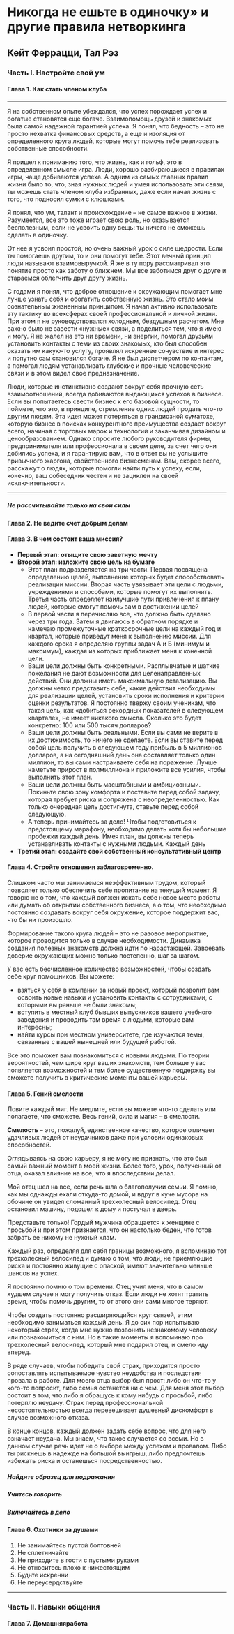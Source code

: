 # Никогда не ешьте в одиночку» и другие правила нетворкинга
## Кейт Феррацци, Тал Рэз

### Часть I. Настройте свой ум

#### Глава 1. Как стать членом клуба

---
Я на собственном опыте убеждался, что успех порождает успех и богатые
становятся еще богаче. Взаимопомощь друзей и знакомых была самой
надежной гарантией успеха. Я понял, что бедность – это не просто нехватка
финансовых средств, а еще и изоляция от определенного круга людей, которые
могут помочь тебе реализовать собственные способности.

Я пришел к пониманию того, что жизнь, как и гольф, это в определенном
смысле игра. Люди, хорошо разбирающиеся в правилах игры, чаще добиваются
успеха. А одним из самых главных правил жизни было то, что, зная нужных
людей и умея использовать эти связи, ты можешь стать членом клуба
избранных, даже если начал жизнь с того, что подносил сумки с клюшками.

Я понял, что ум, талант и происхождение – не самое важное в жизни.
Разумеется, все это тоже играет свою роль, но оказывается бесполезным, если
не усвоить одну вещь: ты ничего не сможешь сделать в одиночку.

От нее я усвоил простой, но очень
важный урок о силе щедрости. Если ты помогаешь другим, то и они помогут
тебе. Этот вечный принцип люди называют взаимовыручкой. Я же в ту пору
рассматривал это понятие просто как заботу о ближнем. Мы все заботимся друг
о друге и стараемся облегчить друг другу жизнь.

С годами я понял, что доброе отношение к окружающим помогает мне лучше
узнать себя и обогатить собственную жизнь. Это стало моим сознательным
жизненным принципом. Я начал активно использовать эту тактику во всехсферах своей профессиональной и личной жизни. При этом я не
руководствовался холодным, бездушным расчетом. Мне важно было не завести
«нужные» связи, а поделиться тем, что я имею и могу. Я не жалел на это ни
времени, ни энергии, помогал друзьям установить контакты с теми из своих
знакомых, кто был способен оказать им какую-то услугу, проявлял искреннее
сочувствие и интерес и попутно сам становился богаче. Я не был диспетчером
по контактам, а помогал людям устанавливать глубокие и прочные
человеческие связи и в этом видел свое предназначение.

Люди, которые инстинктивно создают вокруг себя прочную сеть
взаимоотношений, всегда добиваются выдающихся успехов в бизнесе. Если вы
попытаетесь свести бизнес к его базовой сущности, то поймете, что это, в
принципе, стремление одних людей продать что-то другим людям. Эта идея
может потеряться в грандиозной суматохе, которую бизнес в поисках
конкурентного преимущества создает вокруг всего, начиная с торговых марок и
технологий и заканчивая дизайном и ценообразованием. Однако спросите
любого руководителя фирмы, предпринимателя или профессионала в своем
деле, за счет чего они добились успеха, и я гарантирую вам, что в ответ вы не
услышите привычного жаргона, свойственного бизнесменам. Вам, скорее всего,
расскажут о людях, которые помогли найти путь к успеху, если, конечно, ваш
собеседник честен и не зациклен на своей исключительности.

---

##### Не рассчитывайте только на свои силы

#### Глава 2. Не ведите счет добрым делам
#### Глава 3. В чем состоит ваша миссия?
 * **Первый этап: отыщите свою заветную мечту**
 * **Второй этап: изложите свою цель на бумаге**
    * Этот план подразделяется на три части. Первая посвящена определению
целей, выполнение которых будет способствовать реализации миссии. Вторая
часть увязывает эти цели с людьми, учреждениями и способами, которые
помогут их выполнить. Третья часть определяет наилучшие пути привлечения
к плану людей, которые смогут помочь вам в достижении целей
    * В первой части я перечисляю все, что должно быть сделано через три года.
Затем я двигаюсь в обратном порядке и намечаю промежуточные
краткосрочные цели на каждый год и квартал, которые приведут меня к
выполнению миссии. Для каждого срока я определяю группы задач А и Б
(минимум и максимум), каждая из которых приближает меня к конечной цели.
    * Ваши цели должны быть конкретными. Расплывчатые и шаткие пожелания
не дают возможности для целенаправленных действий. Они должны иметь
максимальную детализацию. Вы должны четко представить себе, какие
действия необходимы для реализации целей, установить сроки исполнения и
критерии оценки результатов. Я постоянно твержу своим ученикам, что такая
цель, как «добиться рекордных показателей в следующем квартале», не имеет
никакого смысла. Сколько это будет конкретно: 100 или 500 тысяч долларов?
    * Ваши цели должны быть реальными. Если вы сами не верите в их
достижимость, то ничего не сделаете. Если вы ставите перед собой цель
получить в следующем году прибыль в 5 миллионов долларов, а на
сегодняшний день она составляет только один миллион, то вы сами
настраиваете себя на поражение. Лучше наметьте прирост в полмиллиона и
приложите все усилия, чтобы выполнить этот план.
    * Ваши цели должны быть масштабными и амбициозными. Покиньте свою
зону комфорта и поставьте перед собой задачу, которая требует риска и
сопряжена с неопределенностью. Как только очередная цель достигнута,
ставьте перед собой следующую.
    * А теперь принимайтесь за дело! Чтобы подготовиться к предстоящему
марафону, необходимо делать хотя бы небольшие пробежки каждый день.
Имея план, вы должны теперь устанавливать контакты с нужными людьми.
Каждый день
  * **Третий этап: создайте свой собственный консультативный центр**

#### Глава 4. Стройте отношения заблаговременно.
Слишком часто мы занимаемся неэффективным трудом, который позволяет
только обеспечить себе пропитание на текущий момент. Я говорю не о том, что
каждый должен искать себе новое место работы или думать об открытии
собственного бизнеса, а о том, что необходимо постоянно создавать вокруг
себя окружение, которое поддержит вас, что бы ни произошло.

Формирование такого круга людей – это не разовое мероприятие, которое
проводится только в случае необходимости. Динамика создания полезных
знакомств должна идти по нарастающей. Завоевать доверие окружающих
можно только постепенно, шаг за шагом.

У вас есть бесчисленное количество возможностей, чтобы создать себе круг
помощников. Вы можете:
  * взяться у себя в компании за новый проект, который позволит вам освоить
новые навыки и установить контакты с сотрудниками, с которыми вы раньше
не были знакомы;
  * вступить в местный клуб бывших выпускников вашего учебного заведения и
проводить там время с людьми, которые вам интересны;
  * найти курсы при местном университете, где изучаются темы, связанные с
вашей нынешней или будущей работой.

Все это поможет вам познакомиться с новыми людьми. По теории
вероятностей, чем шире круг ваших знакомств, тем больше у вас появляется
возможностей и тем более существенную поддержку вы сможете получить в
критические моменты вашей карьеры.

#### Глава 5. Гений смелости
Ловите каждый миг. Не медлите, если вы можете что-то сделать или полагаете,
что сможете. Весь гений, сила и магия – в смелости.

**Cмелость**  – это,
пожалуй, единственное качество, которое отличает удачливых людей от
неудачников даже при условии одинаковых способностей.

Оглядываясь на свою карьеру, я не могу не признать, что это был самый
важный момент в моей жизни. Более того, урок, полученный от отца, оказал
влияние на все, что я впоследствии делал.

Мой отец шел на все, если речь шла о благополучии семьи. Я помню, как мы
однажды ехали откуда-то домой, и вдруг в куче мусора на обочине он увидел
сломанный трехколесный велосипед. Отец остановил машину, подошел к дому
и постучал в дверь.

Представьте только! Гордый мужчина обращается к женщине с просьбой и
при этом признается, что он настолько беден, что готов забрать ее никому не
нужный хлам.

Каждый раз, определяя для себя границы возможного, я вспоминаю тот
трехколесный велосипед и думаю о том, что люди, не приемлющие риска и
постоянно живущие с опаской, имеют значительно меньше шансов на успех.

Я постоянно помню о том времени. Отец учил меня, что в самом худшем
случае я могу получить отказ. Если люди не хотят тратить время, чтобы помочь
другим, то от этого они сами многое теряют.

Чтобы создать постоянно расширяющийся круг связей, этим необходимо
заниматься каждый день. Я до сих пор испытываю некоторый страх, когда мне
нужно позвонить незнакомому человеку или познакомиться с ним. Но в такие
моменты я вспоминаю про трехколесный велосипед, который мне подарил
отец, и смело иду вперед.

В ряде случаев, чтобы победить свой страх, приходится просто сопоставлять
испытываемое чувство неудобства и последствия провала в работе. Для моего
отца выбор был прост: либо он что-то у кого-то попросит, либо семья останется
ни с чем. Для меня этот выбор состоит в том, что либо я обращусь к кому
нибудь с просьбой, либо потерплю неудачу. Страх перед профессиональной
несостоятельностью всегда перевешивает душевный дискомфорт в случае
возможного отказа.

В конце концов, каждый должен задать себе вопрос, что для него означает
неудача. Мы знаем, что такое случается со всеми. Но в данном случае речь идет
не о выборе между успехом и провалом. Либо ты рискнешь в надежде на
большой выигрыш, либо предпочтешь избежать риска и останешься
посредственностью.

##### Найдите образец для подражания
##### Учитесь говорить
##### Включайтесь в дело

#### Глава 6. Охотники за душами
  1. Не занимайтесь пустой болтовней
  1. Не сплетничайте
  1. Не приходите в гости с пустыми руками
  1. Не относитесь плохо к нижестоящим
  1. Будьте искренни
  1. Не переусердствуйте

---

### Часть II. Навыки общения
#### Глава 7. Домашняяработа
